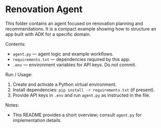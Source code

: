 # Renovation Agent

This folder contains an agent focused on renovation planning and recommendations. It is a compact example showing how to structure an app built with ADK for a specific domain.

Contents:
- `agent.py` — agent logic and example workflows.
- `requirements.txt` — dependencies required by this app.
- `.env` — environment variables for API keys. Do not commit.

Run / Usage:
1. Create and activate a Python virtual environment.
2. Install dependencies: `pip install -r requirements.txt` (if present).
3. Provide API keys in `.env` and run `agent.py` as instructed in the file.

Notes:
- This README provides a short overview; consult `agent.py` for implementation details.
